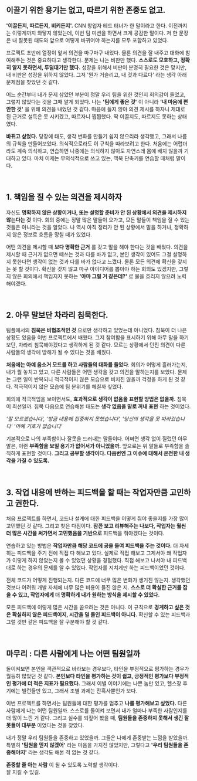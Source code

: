 <br/>

## 이끌기 위한 용기는 없고, 따르기 위한 존중도 없고.
 
**'이끌든지, 따르든지, 비키든지'.** CNN 창업자 테드 터너가 한 말이라고 한다. 이전까지는 이렇게까지 와닿지 않았는데, 이번 팀 미션을 하면서 크게 공감한 말이다. 
저 한 문장은 내 잘못된 태도와 앞으로 어떻게 바뀌어야 하는지를 모두 포함하고 있었다.
 
프로젝트 초반에 열정이 앞서 의견을 마구마구 내었다. 물론 의견을 잘 내주고 대화에 참여해주는 것은 중요하다고 생각한다. 
문제는 나는 비판만 했다. **스스로도 모호하고, 정확히 알지 못하면서, 투덜대기만 했다.** 성장을 위해서 비판이 분명히 필요한 것은 맞지만, 내 비판은 성장을 위하지 않았다. 
그저 '뭔가 거슬리고, 내 것과 다르다' 라는 생각 아래 문제점을 찾았던 것 같다.
 
어느 순간부터 내가 문제 삼았던 부분이 정말 우리 팀을 위한 것인지 회의감이 들었고, 그렇지 않았다는 것을 그때 알게 되었다. 
나는 **'팀에게 좋은 것'** 이 아니라 **'내 마음에 편안한 것'** 을 위해 의견을 내었던 것 같다. 
마음에 들지 않아 의견 제시를 하자니 제대로 된 근거로 설득은 못 시키겠고, 따르자니 찝찝했다. 
딱 이끌지도, 따르지도 못하는 상태였다.
 
**바뀌고 싶었다.** 당장에 태도, 생각 변화를 만들기 쉽지 않으리라 생각했고, 그래서 나름의 규칙을 만들어보았다. 
의식적으로라도 이 규칙을 따라보려고 한다. 
처음에는 어렵더라도 계속 의식하고, 연습하면 나중에는 의식하지 않아도 자연스레 몸에 배지 않을까 기대하고 있다. 
마치 이제는 무의식적으로 쓰고 있는, 맥북 단축키를 연습할 때처럼 말이다. 
 
 
<br/>

## 1. 책임을 질 수 있는 의견을 제시하자
 
자신도 **명확하지 않은 상황이거나, 또는 설명할 준비가 안 된 상황에서 의견을 제시하지 않는다는 것** 이다. 
회의 중에는 정말 많은 말들이 오가고, 모든 말들이 책임을 질 수 있는 것들은 아니라는 것을 알았다. 나 역시 아직 정리가 안 된 상황에서 말을 하거나, 정확하지 않은 정보로 흐름을 망칠 때가 있었다.
 
어떤 의견을 제시할 때 **보다 명확한 근거** 를 갖고 말을 해야 한다는 것을 배웠다. 
의견을 제시할 때 근거가 없으면 떼쓰는 것과 다를 바가 없고, 본인 생각이 있어도 그걸 설명하지 못한다면 생각이 없는 것과 다를 바가 없다고 느꼈다. 
물론 모든 의견에 확신을 갖지는 못 할 것이다. 
확신을 갖지 않고 마구 아이디어를 뽑아야 하는 회의도 있겠지만, 그렇지 않은 회의에서 책임지지 못하는 **'아마 그럴 거 같은데?'** 로 물을 흐리지 않으려 노력해야겠다.
 
<br/>
 
## 2. 아무 말보단 차라리 침묵한다.
 
팀플에서의 **침묵은 비협조적인 것** 으로만 생각하고 있었는데 아니었다. 침묵이 더 나은 상황도 있음을 이번 프로젝트에서 배웠다. 
그저 참여함을 표시하기 위해 아무 말을 하기보단, 차라리 침묵해야겠다고 생각하게 된 것 같다. 모르는 상황에서 던진 의견이 다른 사람들의 생각에 방해가 될 수 있다는 것을 배웠다.
 
**처음에는 아예 음소거 모드를 하고 사람들의 대화를 들었다**. 회의가 어떻게 흘러가는지, 내가 뭘 놓치고 있고, 다른 사람들은 어떤 생각을 갖고 의견을 말하는지를 보았다. 
문제는 그런 일이 반복되니 적극적이지 않은 모습으로 비치진 않을까 걱정을 하게 된 것 같다. 적극적이지 않은 모습에 팀 분위기를 헤칠까 싶었다.
 
회의에 적극적임을 보이면서도, **효과적으로 생각이 없음을 표현할 방법은 없을까.** 침묵이 최선일까. 침묵 다음으로 연습해본 태도는 **생각 없음을 말로 꺼내 표현** 하는 것이었다. 
 
_'잘 모르겠습니다', '방금 내용에 집중하지 못했습니다', '당신의 생각을 못 따라갔습니다' '아예 기호가 없습니다'_
 
기본적으로 나의 부족함이나 잘못을 드러내는 말들이다. 어쩌면 생각 없이 질렀던 아무 말은, 이런 **부족함을 보일 용기가 없어서가 아니었을까.** 
앞으로는 위 말들로 부족함을 솔직하게 표현할 것이다. **그리고 공부할 생각이다. 다음번엔 그 이슈에 대해서 온전한 내 생각을 가질 수 있도록.**
 
<br/>

## 3. 작업 내용에 반하는 피드백을 할 때는 작업자만큼 고민하고 권한다.
 
처음 프로젝트를 하면서, 코드나 설계에 대한 피드백을 어떻게 줘야 좋을지를 가장 많이 고민했던 것 같다. 그리고 찾은 다짐이다. 
**잠깐 보고 리뷰해주는 나보다, 작업자는 훨씬 더 많은 시간을 써가면서 고민했음을 기반으로** 피드백을 줘야겠다는 것이다. 
 
연습하고 있는 방법은 **작업자만큼 해당 코드에 공을 들여 피드백을 주는 것이다.** 더 자세히는 피드백을 주기 전에 직접 다 해보고 있다. 
실제로 직접 해보고 그제서야 왜 작업자가 이렇게 하지 않았는지 볼 수 있었던 상황을 경험했다. 직접 해보고 나서야 내 피드백대로 하는 경우의 문제를 알 수 있었다. 작업자를 지치게만 하는 피드백이었던 것이다.
 
전체 코드가 어떻게 진행되는지. 다른 코드에 너무 많은 변화가 생기진 않는지. 생각했던 것보다 어려워 개발 자체에 너무 많은 비용이 들진 않은 지. 
**스스로 더 확실한 근거를 잡을 수 있고, 작업자에게 더 명확하게 내가 원하는 방식을 제시할 수 있었다.**
 
모든 피드백에 이렇게 많은 시간을 쏟으려는 것은 아니다. 이 규칙으로 **경계하고 싶은 것은 확실하지 않은 피드백이지, 시간을 덜 들인 피드백이 아니다.** 
확신할 수 있는 피드백과 그럴 것만 같은 피드백을 잘 구분해야 할 것 같다. 
 
<br/>

## 마무리 : 다른 사람에게 나는 어떤 팀원일까
 
돌이켜보면 본인을 객관적으로 바라보는 경우보다, 타인을 부정적으로 평가하는 경우가 월등히 많았던 것 같다. **본인보다 타인을 평가하는 것이 쉽고, 긍정적인 평가보다 부정적인 평가에 더 적은 지표가 필요했다.** 그래서 이별 이야기에는 나쁜 놈만 있고, 헬스장 후기에는 빌런들만 있고, 그래서 조별 과제는 잔혹사뿐인가 보다.
 
이번 프로젝트를 하면서는 팀원들에 대한 평가를 멈추고 **나를 평가해보고 싶었다.** 다른 사람에게 나는 어떤 팀원일까. 스스로를 돌이켜 보면서 내가 얼마나 부족한 사람인지를 더 많이 느낀 거 같다. 
그리고 실수를 되짚어 봤을 때, **팀원들을 존중하지 못해서 생긴 잘못들이 대부분** 이었다는 것을 찾았다.
 
내가 정말 우리 팀원들을 존중하고 있었을까. 그들은 나에게 존중받는 느낌을 받았을까.
특별히 **'팀원을 믿지 않겠어'** 라는 마음을 가지진 않았지만, 그렇다고 **'우리 팀원들을 존중해야지'** 라는 생각도 해본 적 없는 것 같다.
 
**존중할 줄 아는 사람** 이 될 수 있도록 노력할 생각이다.   
잘 지킬 수 있길.

<br/>
